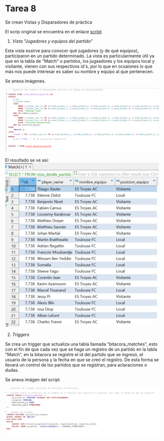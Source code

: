 # Tarea 8

Se crean Vistas y Disparadores de práctica

El scrip original se encuentra en el enlace
[script](./Tarea%208%20recursos/Scirpt-tarea-8_Views&triggers.sql)  

1. *Vista "Jugadores y equipos del partido"*

Esta vista essirve para conocer qué jugadores (y de qué equipos), participaron en un partido determinado. La vista es particularmente útil ya que en la tabla de "Match" o partidos, los jugaadores y los equipos local y visitante, vienen con sus respectivos id's, por lo que en ocsaiones lo que más nos puede interesar es saber su nombre y equipo al que pertenecen. 

Se anexa imágenes.

![imagen1](./Tarea%208%20recursos/view.png)

El resultado se ve así:
![imagen2](./Tarea%208%20recursos/view_example.png)

2. *Triggers*

Se crea un trigger que actualiza una tabla llamada "bitacora_matches", esto con el fin de que cada vez que se haga un registro de un partido en la tabla "Match", en la bitacora se registre el id del partido que se ingresó, el usuario de la persona y la fecha en que se creó el registro. De esta forma se llevará un control de lso partidos que se registran, para aclaraciones o dudas. 

Se anexa imágen del script.

![imagen3](./Tarea%208%20recursos/trigger.png)